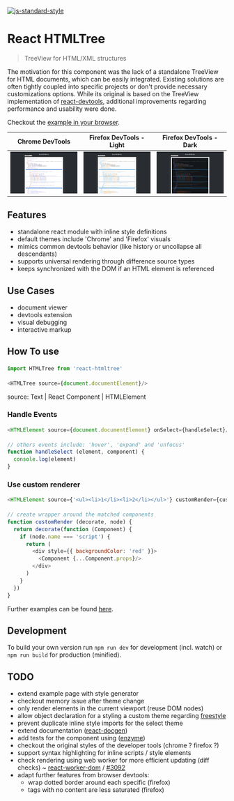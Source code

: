 [![js-standard-style](https://cdn.rawgit.com/feross/standard/master/badge.svg)](https://github.com/feross/standard)

# React HTMLTree

> TreeView for HTML/XML structures

The motivation for this component was the lack of a standalone TreeView for HTML documents,
which can be easily integrated. Existing solutions are often tightly coupled into specific projects
or don't provide necessary customizations options. While its original is based on the TreeView
implementation of [react-devtools](https://github.com/facebook/react-devtools/blob/master/frontend/Node.js),
additional improvements regarding performance and usability were done.

Checkout the [example in your browser]( https://autarc.github.io/react-htmltree).

Chrome DevTools | Firefox DevTools - Light  | Firefox DevTools - Dark
:--------------:|:-------------------------:|:----------------------:
![Chrome DevTools Theme](assets/chrome-devtools.png)|![Firefox DevTools Theme - Light](assets/firefox-devtools.light.png)|![Firefox DevTools Theme - Dark](assets/firefox-devtools.dark.png)

## Features
- standalone react module with inline style definitions
- default themes include 'Chrome' and 'Firefox' visuals
- mimics common devtools behavior (like history or uncollapse all descendants)
- supports universal rendering through difference source types
- keeps synchronized with the DOM if an HTML element is referenced


## Use Cases
- document viewer
- devtools extension
- visual debugging
- interactive markup


## How To use

```js
import HTMLTree from 'react-htmltree'

<HTMLTree source={document.documentElement}/>
```
source: Text | React Component | HTMLElement


### Handle Events

```js
<HTMLElement source={document.documentElement} onSelect={handleSelect}/>

// others events include: 'hover', 'expand' and 'unfocus'
function handleSelect (element, component) {
  console.log(element)
}
```

### Use custom renderer

```js
<HTMLElement source={'<ul><li>1</li><li>2</li></ul>'} customRender={customRender}/>

// create wrapper around the matched components
function customRender (decorate, node) {
  return decorate(function (Component) {
    if (node.name === 'script') {
      return (
        <div style={{ backgroundColor: 'red' }}>
          <Component {...Component.props}/>
        </div>  
      )
    }
  })
}
```
Further examples can be found [here](example).


## Development
To build your own version run `npm run dev` for development (incl. watch) or `npm run build` for production (minified).


## TODO
- extend example page with style generator
- checkout memory issue after theme change
- only render elements in the current viewport (reuse DOM nodes)
- allow object declaration for a styling a custom theme regarding [freestyle](https://github.com/blakeembrey/free-style)
- prevent duplicate inline style imports for the select theme
- extend documentation ([react-docgen](https://github.com/reactjs/react-docgen))
- add tests for the component using ([enzyme](https://github.com/airbnb/enzyme))
- checkout the original styles of the developer tools (chrome ? firefox ?)
- support syntax highlighting for inline scripts / style elements
- check rendering using web worker for more efficient updating (diff checks)
~ [react-worker-dom](https://github.com/web-perf/react-worker-dom) / [#3092](https://github.com/facebook/react/issues/3092)
- adapt further features from browser devtools:
  - wrap dotted border around each specific (firefox)
  - tags with no content are less saturated (firefox)
